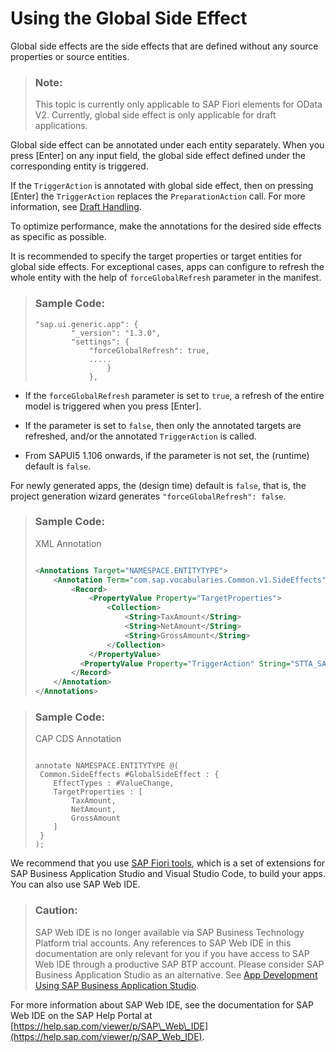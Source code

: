 <!-- loio955ae316856a4dcdbe07a1dbf584fa98 -->

# Using the Global Side Effect

Global side effects are the side effects that are defined without any source properties or source entities.

> ### Note:  
> This topic is currently only applicable to SAP Fiori elements for OData V2. Currently, global side effect is only applicable for draft applications.

Global side effect can be annotated under each entity separately. When you press [Enter\] on any input field, the global side effect defined under the corresponding entity is triggered.

If the `TriggerAction` is annotated with global side effect, then on pressing [Enter\] the `TriggerAction` replaces the `PreparationAction` call. For more information, see [Draft Handling](draft-handling-ed9aa41.md).

To optimize performance, make the annotations for the desired side effects as specific as possible.

It is recommended to specify the target properties or target entities for global side effects. For exceptional cases, apps can configure to refresh the whole entity with the help of `forceGlobalRefresh` parameter in the manifest.

> ### Sample Code:  
> ```
> "sap.ui.generic.app": {
>         "_version": "1.3.0",
>         "settings": {
>             "forceGlobalRefresh": true,
>             .....
>                 }
>             },
> ```

-   If the `forceGlobalRefresh` parameter is set to `true`, a refresh of the entire model is triggered when you press [Enter\].

-   If the parameter is set to `false`, then only the annotated targets are refreshed, and/or the annotated `TriggerAction` is called.

-   From SAPUI5 1.106 onwards, if the parameter is not set, the \(runtime\) default is `false`.


For newly generated apps, the \(design time\) default is `false`, that is, the project generation wizard generates `"forceGlobalRefresh": false`.



> ### Sample Code:  
> XML Annotation
> 
> ```xml
> 
> <Annotations Target="NAMESPACE.ENTITYTYPE">
>     <Annotation Term="com.sap.vocabularies.Common.v1.SideEffects" Qualifier="GlobalSideEffect">
>         <Record>
>             <PropertyValue Property="TargetProperties">
>                 <Collection>
>                     <String>TaxAmount</String>
>                     <String>NetAmount</String>
>                     <String>GrossAmount</String>
>                 </Collection>
>             </PropertyValue>
>           <PropertyValue Property="TriggerAction" String="STTA_SALES_ORDER_WD_20_SRV.STTA_SALES_ORDER_WD_20_SRV_Entities/CalculatePriceIncludingRegionalTax"/>
>         </Record>
>     </Annotation>
> </Annotations>
> 
> ```

> ### Sample Code:  
> CAP CDS Annotation
> 
> ```
> 
> annotate NAMESPACE.ENTITYTYPE @(
>  Common.SideEffects #GlobalSideEffect : {
>     EffectTypes : #ValueChange,
>     TargetProperties : [
>         TaxAmount,
>         NetAmount,
>         GrossAmount
>     ]
>  }
> );
> ```



We recommend that you use [SAP Fiori tools](https://help.sap.com/viewer/product/SAP_FIORI_tools/Latest/en-US), which is a set of extensions for SAP Business Application Studio and Visual Studio Code, to build your apps. You can also use SAP Web IDE.

> ### Caution:  
> SAP Web IDE is no longer available via SAP Business Technology Platform trial accounts. Any references to SAP Web IDE in this documentation are only relevant for you if you have access to SAP Web IDE through a productive SAP BTP account. Please consider SAP Business Application Studio as an alternative. See [App Development Using SAP Business Application Studio](../03_Get-Started/app-development-using-sap-business-application-studio-6bbad66.md).

For more information about SAP Web IDE, see the documentation for SAP Web IDE on the SAP Help Portal at [https://help.sap.com/viewer/p/SAP\_Web\_IDE](https://help.sap.com/viewer/p/SAP_Web_IDE).

